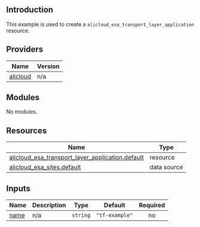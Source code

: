 ## Introduction

This example is used to create a `alicloud_esa_transport_layer_application` resource.

<!-- BEGIN_TF_DOCS -->
## Providers

| Name | Version |
|------|---------|
| <a name="provider_alicloud"></a> [alicloud](#provider\_alicloud) | n/a |

## Modules

No modules.

## Resources

| Name | Type |
|------|------|
| [alicloud_esa_transport_layer_application.default](https://registry.terraform.io/providers/aliyun/alicloud/latest/docs/resources/esa_transport_layer_application) | resource |
| [alicloud_esa_sites.default](https://registry.terraform.io/providers/aliyun/alicloud/latest/docs/data-sources/esa_sites) | data source |

## Inputs

| Name | Description | Type | Default | Required |
|------|-------------|------|---------|:--------:|
| <a name="input_name"></a> [name](#input\_name) | n/a | `string` | `"tf-example"` | no |
<!-- END_TF_DOCS -->
